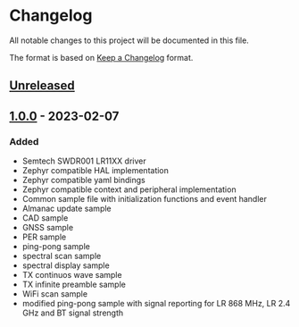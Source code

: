 # Changelog

All notable changes to this project will be documented in this file.

The format is based on [Keep a Changelog](https://keepachangelog.com/en/1.0.0/) format.

## [Unreleased]

## [1.0.0] - 2023-02-07

### Added

-   Semtech SWDR001 LR11XX driver
-   Zephyr compatible HAL implementation
-   Zephyr compatible yaml bindings
-   Zephyr compatible context and peripheral implementation
-   Common sample file with initialization functions and event handler
-   Almanac update sample
-   CAD sample
-   GNSS sample
-   PER sample
-   ping-pong sample
-   spectral scan sample
-   spectral display sample
-   TX continuos wave sample
-   TX infinite preamble sample
-   WiFi scan sample
-   modified ping-pong sample with signal reporting for LR 868 MHz, LR 2.4 GHz and BT signal strength

[Unreleased]: https://github.com/IRNAS/SWDR001-Zephyr/compare/v1.0.0...HEAD

[1.0.0]: https://github.com/IRNAS/SWDR001-Zephyr/compare/da01832ec757744cf488c648f9006b4e671e6e5d...v1.0.0
